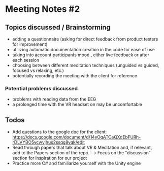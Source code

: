# Meeting Notes #2

## Topics discussed / Brainstorming
* adding a questionnaire (asking for direct feedback from product testers for improvement)
* utilizing automatic documentation creation in the code for ease of use
* taking into account participants mood , either live feedback or after each session
* choosing between different meditation techniques (unguided vs guided, focused vs relaxing, etc.)
* potentially recording the meeting with the client for reference
### Potential problems discussed
* problems with reading data from the EEG
* a prolonged time with the VR headset on may be uncomfortable

## Todos
* Add questions to the google doc for the client: https://docs.google.com/document/d/14yOqATCaQXdEbFURh-rDLVYBO5ycwvjhus2ssqg8vqk/edit
* Read through papers that talk about VR & Meditation and, if relevant, add to the Papers section of the repo. 
--> Focus on the "discussion" section for inspiration for our project
* Practice more C# and familiarize yourself with the Unity engine
 
